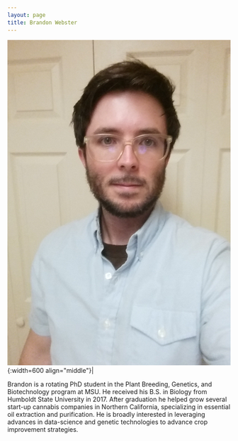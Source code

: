 ```yaml
---
layout: page
title: Brandon Webster
---
```


![Brandon Webster](/images/People_Images/brandonwebster.jpg){:width=600 align="middle"}|

Brandon is a rotating PhD student in the Plant Breeding, Genetics, and Biotechnology program at MSU. He received his B.S. in Biology from Humboldt State University in 2017. After graduation he helped grow several start-up cannabis companies in Northern California, specializing in essential oil extraction and purification. He is broadly interested in leveraging advances in data-science and genetic technologies to advance crop improvement strategies.